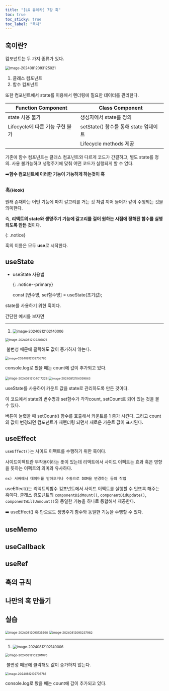 ```yaml
---
title: "[LG 유레카] 7장 훅"
toc: true
toc_sticky: true
toc_label: "목차"
---
```


## 훅이란?

컴포넌트는 두 가지 종류가 있다.

<img src="/../../images/2024-08-12-훅/image-20240812093125021.png" alt="image-20240812093125021" style="zoom:80%;" />

1. 클래스 컴포넌트
2. 함수 컴포넌트

또한 컴포넌트에서 state를 이용해서 렌더링에 필요한 데이터를 관리한다.

| Function Component              | Class Component                       |
| ------------------------------- | ------------------------------------- |
| state 사용 불가                 | 생성자에서 state를 정의               |
| Lifecycle에 따른 기능 구현 불가 | setState() 함수를 통해 state 업데이트 |
|                                 | Lifecycle methods 제공                |

기존에 함수 컴포넌트는 클래스 컴포넌트와 다르게 코드가 간결하고, 별도 state를 정의. 사용 불가능하고 생명주기에 맞춰 어떤 코드가 실행되게 할 수 없다.

➡️**함수 컴포넌트에 이러한 기능이 가능하게 하는것이 <span class="hlm">훅</span>**



### 훅<small>(Hook)</small>

원래 존재하는 어떤 기능에 마치 갈고리를 거는 것 처럼 끼어 들어가 같이 수행되는 것을 의미한다.

즉, <span class="hlm">**리액트의 state와 생명주기 기능에 갈고리를 걸어 원하는 시점에 정해진 함수를 실행되도록 만든 것**</span>이다.

{: .notice}

훅의 이름은 모두 **use**로 시작한다.



## useState

- useState 사용법

  {: .notice--primary}

  const [변수명, set함수명] = useState(초기값);

state를 사용하기 위한 훅이다.

간단한 예시를 보자면



---

1. <img src="/../../images/2024-08-12-훅/image-20240812102140006.png" alt="image-20240812102140006" style="zoom:80%;" />

<img src="../../../images/2024-08-12-훅/image-20240812102201076.png" alt="image-20240812102201076" style="zoom:67%;" />

​		불변성 때문에 클릭해도 값이 증가하지 않는다.

<img src="/../../images/2024-08-12-훅/image-20240812102703785.png" alt="image-20240812102703785" style="zoom:65%;" />

console.log로 봤을 때는 count에 값이 추가되고 있다.



<img src="/../../images/2024-08-12-훅/image-20240812104017228.png" alt="image-20240812104017228" style="zoom:67%;" />

<img src="/../../images/2024-08-12-훅/image-20240812104059843.png" alt="image-20240812104059843" style="zoom:65%;" />



useState를 사용하여 카운트 값을 state로 관리하도록 만든 것이다.

이 코드에서 state의 변수명과 set함수가 각각count, setCount로 되어 있는 것을 볼 수 있다.

버튼이 눌렸을 때 setCount() 함수를 호출해서 카운트를 1 증가 시킨다. 그리고 count의 값이 변경되면 컴포넌트가 재렌더링 되면서 새로운 카운트 값이 표시된다.

## useEffect

`useEffect()`는  사이드 이펙트를 수행하기 위한 훅이다. 

사이드이펙트란 부작용이라는 뜻이 있는데 리액트에서 사이드 이펙트는  효과 혹은 영향을 뜻하는 이펙트의 의미와 유사하다.

`ex) 서버에서 데이터를 받아오거나 수동으로 DOM을 변경하는 등의 작업`



useEffect()는 리액트의함수 컴포넌트에서 사이드 이펙트를 실행할 수 잇또록 해주는 훅이다. 클래스 컴포넌트의 `componentDidMount()`, `componentDidUpdate()`, `componentWillUnmount()`와 동일한 기능을 하나로 통합해서 제공한다.

➡️ useEffect() 훅 만으로도 생명주기 함수와 동일한 기능을 수행할 수 있다.



## useMemo

## useCallback

## useRef

## 훅의 규칙

## 나만의 훅 만들기

## 실습

<img src="/../../images/2024-08-12-훅/image-20240812095135590.png" alt="image-20240812095135590" style="zoom:67%;" />

<img src="/../../images/2024-08-12-훅/image-20240812095237982.png" alt="image-20240812095237982" style="zoom:67%;" />



---

1. <img src="../../../images/2024-08-12-훅/image-20240812102140006.png" alt="image-20240812102140006" style="zoom:80%;" />

<img src="../../../images/2024-08-12-훅/image-20240812102201076.png" alt="image-20240812102201076" style="zoom:67%;" />

​		불변성 때문에 클릭해도 값이 증가하지 않는다.

<img src="../../../images/2024-08-12-훅/image-20240812102703785.png" alt="image-20240812102703785" style="zoom:65%;" />

console.log로 봤을 때는 count에 값이 추가되고 있다.

